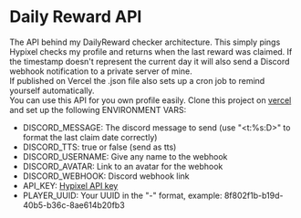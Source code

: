 # Daily Reward API
The API behind my DailyReward checker architecture. This simply pings Hypixel checks my profile and returns when the last reward was claimed. If the timestamp doesn't represent the current day it will also send a Discord webhook notification to a private server of mine. <br>
If published on Vercel the .json file also sets up a cron job to remind yourself automatically.<br>
You can use this API for you own profile easily. Clone this project on [vercel](https://vercel.com) and set up the following ENVIRONMENT VARS:
- DISCORD_MESSAGE: The discord message to send (use "<t:%s:D>" to format the last claim date correctly)
- DISCORD_TTS: true or false (send as tts)
- DISCORD_USERNAME: Give any name to the webhook
- DISCORD_AVATAR: Link to an avatar for the webhook
- DISCORD_WEBHOOK: Discord webhook link
- API_KEY: [Hypixel API key](https://developer.hypixel.net/)
- PLAYER_UUID: Your UUID in the "-" format, example: 8f802f1b-b19d-40b5-b36c-8ae614b20fb3
